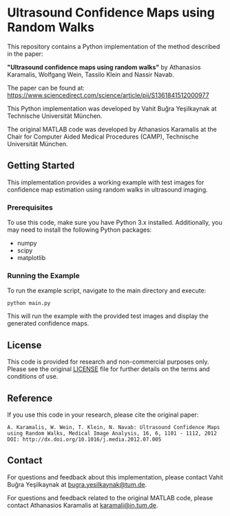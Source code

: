 # Ultrasound Confidence Maps using Random Walks

This repository contains a Python implementation of the method described in the paper:

**"Ultrasound confidence maps using random walks"** by Athanasios Karamalis, Wolfgang Wein, Tassilo Klein and Nassir Navab.

The paper can be found at: https://www.sciencedirect.com/science/article/pii/S1361841512000977

This Python implementation was developed by Vahit Buğra Yeşilkaynak at Technische Universität München.

The original MATLAB code was developed by Athanasios Karamalis at the Chair for Computer Aided Medical Procedures (CAMP), Technische Universität München.

## Getting Started

This implementation provides a working example with test images for confidence map estimation using random walks in ultrasound imaging.

### Prerequisites

To use this code, make sure you have Python 3.x installed. Additionally, you may need to install the following Python packages:

- numpy
- scipy
- matplotlib

### Running the Example

To run the example script, navigate to the main directory and execute:

```
python main.py
```

This will run the example with the provided test images and display the generated confidence maps.

## License

This code is provided for research and non-commercial purposes only. Please see the original [LICENSE](LICENSE) file for further details on the terms and conditions of use.

## Reference

If you use this code in your research, please cite the original paper:

```
A. Karamalis, W. Wein, T. Klein, N. Navab: Ultrasound Confidence Maps using Random Walks, Medical Image Analysis, 16, 6, 1101 - 1112, 2012
DOI: http://dx.doi.org/10.1016/j.media.2012.07.005
```

## Contact

For questions and feedback about this implementation, please contact Vahit Buğra Yeşilkaynak at bugra.yesilkaynak@tum.de.

For questions and feedback related to the original MATLAB code, please contact Athanasios Karamalis at karamali@in.tum.de.

